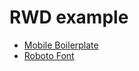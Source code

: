 # RWD example

* [Mobile Boilerplate](http://html5boilerplate.com/mobile/)
* [Roboto Font](http://www.google.com/fonts#UsePlace:use/Collection:Roboto)